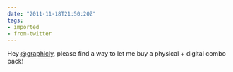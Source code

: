 ```yaml
---
date: "2011-11-18T21:50:20Z"
tags:
- imported
- from-twitter
---
```

Hey [@graphicly](/twitter/#/graphicly), please find a way to let me buy a physical + digital combo pack!
